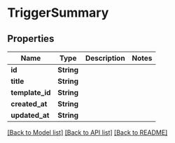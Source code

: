 # TriggerSummary

## Properties

Name | Type | Description | Notes
------------ | ------------- | ------------- | -------------
**id** | **String** |  | 
**title** | **String** |  | 
**template_id** | **String** |  | 
**created_at** | **String** |  | 
**updated_at** | **String** |  | 

[[Back to Model list]](../README.md#documentation-for-models) [[Back to API list]](../README.md#documentation-for-api-endpoints) [[Back to README]](../README.md)


